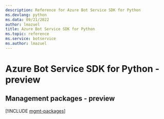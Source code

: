 ```yaml
---
description: Reference for Azure Bot Service SDK for Python
ms.devlang: python
ms.data: 09/21/2022
author: lmazuel
title: Azure Bot Service SDK for Python
ms.topic: reference
ms.service: botservice
ms.author: lmazuel
---
```

# Azure Bot Service SDK for Python - preview

## Management packages - preview
[!INCLUDE [mgmt-packages](bot-service-mgmt-index.md)]
